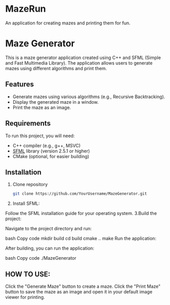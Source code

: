 # MazeRun
An application for creating mazes and printing them for fun.

# Maze Generator

This is a maze generator application created using C++ and SFML (Simple and Fast Multimedia Library). The application allows users to generate mazes using different algorithms and print them.

## Features

- Generate mazes using various algorithms (e.g., Recursive Backtracking).
- Display the generated maze in a window.
- Print the maze as an image.

## Requirements

To run this project, you will need:

- C++ compiler (e.g., g++, MSVC)
- [SFML](https://www.sfml-dev.org/) library (version 2.5.1 or higher)
- CMake (optional, for easier building)

## Installation

1. Clone repository

   ```bash
   git clone https://github.com/YourUsername/MazeGenerator.git
2. Install SFML:

Follow the SFML installation guide for your operating system.
3.Build the project:

Navigate to the project directory and run:

bash
Copy code
mkdir build
cd build
cmake ..
make
Run the application:

After building, you can run the application:

bash
Copy code
./MazeGenerator

## HOW TO USE:
Click the "Generate Maze" button to create a maze.
Click the "Print Maze" button to save the maze as an image and open it in your default image viewer for printing.
